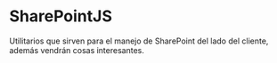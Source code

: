 # SharePointJS
Utilitarios que sirven para el manejo de SharePoint del lado del cliente, además vendrán cosas interesantes.
